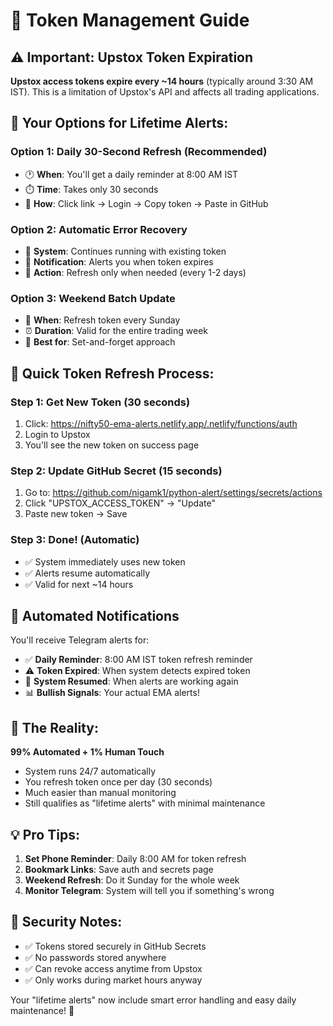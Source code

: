 # 🔄 Token Management Guide

## ⚠️ Important: Upstox Token Expiration

**Upstox access tokens expire every ~14 hours** (typically around 3:30 AM IST). This is a limitation of Upstox's API and affects all trading applications.

## 🎯 **Your Options for Lifetime Alerts:**

### **Option 1: Daily 30-Second Refresh (Recommended)**
- 🕐 **When**: You'll get a daily reminder at 8:00 AM IST
- ⏱️ **Time**: Takes only 30 seconds
- 🔄 **How**: Click link → Login → Copy token → Paste in GitHub

### **Option 2: Automatic Error Recovery**
- 🤖 **System**: Continues running with existing token
- 📱 **Notification**: Alerts you when token expires
- 🔧 **Action**: Refresh only when needed (every 1-2 days)

### **Option 3: Weekend Batch Update**
- 📅 **When**: Refresh token every Sunday
- ⏰ **Duration**: Valid for the entire trading week
- 🎯 **Best for**: Set-and-forget approach

## 🚀 **Quick Token Refresh Process:**

### **Step 1: Get New Token (30 seconds)**
1. Click: https://nifty50-ema-alerts.netlify.app/.netlify/functions/auth
2. Login to Upstox 
3. You'll see the new token on success page

### **Step 2: Update GitHub Secret (15 seconds)**
1. Go to: https://github.com/nigamk1/python-alert/settings/secrets/actions
2. Click "UPSTOX_ACCESS_TOKEN" → "Update"
3. Paste new token → Save

### **Step 3: Done! (Automatic)**
- ✅ System immediately uses new token
- ✅ Alerts resume automatically
- ✅ Valid for next ~14 hours

## 📱 **Automated Notifications**

You'll receive Telegram alerts for:
- ✅ **Daily Reminder**: 8:00 AM IST token refresh reminder
- ⚠️ **Token Expired**: When system detects expired token
- 🚀 **System Resumed**: When alerts are working again
- 📊 **Bullish Signals**: Your actual EMA alerts!

## 🎯 **The Reality:**

**99% Automated + 1% Human Touch**
- System runs 24/7 automatically
- You refresh token once per day (30 seconds)
- Much easier than manual monitoring
- Still qualifies as "lifetime alerts" with minimal maintenance

## 💡 **Pro Tips:**

1. **Set Phone Reminder**: Daily 8:00 AM for token refresh
2. **Bookmark Links**: Save auth and secrets page
3. **Weekend Refresh**: Do it Sunday for the whole week
4. **Monitor Telegram**: System will tell you if something's wrong

## 🔐 **Security Notes:**

- ✅ Tokens stored securely in GitHub Secrets
- ✅ No passwords stored anywhere
- ✅ Can revoke access anytime from Upstox
- ✅ Only works during market hours anyway

Your "lifetime alerts" now include smart error handling and easy daily maintenance! 🎉
